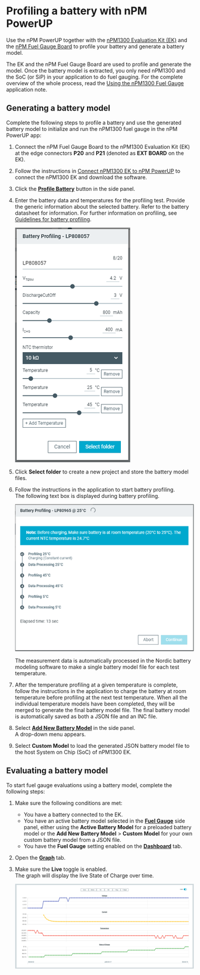 # Profiling a battery with nPM PowerUP

Use the nPM PowerUP together with the [nPM1300 Evaluation Kit (EK)](https://docs.nordicsemi.com/bundle/ug_npm1300_ek/page/UG/nPM1300_EK/intro.html) and the [nPM Fuel Gauge Board](https://docs.nordicsemi.com/bundle/ug_npm_fuel_gauge/page/UG/nPM_fuel_gauge/intro.html) to profile your battery and generate a battery model.

The EK and the nPM Fuel Gauge Board are used to profile and generate the model. Once the battery model is extracted, you only need nPM1300 and the SoC (or SiP) in your application to do fuel gauging.
For the complete overview of the whole process, read the [Using the nPM1300 Fuel Gauge](https://docs.nordicsemi.com/bundle/nan_045/page/APP/nan_045/intro.html) application note.

## Generating a battery model

Complete the following steps to profile a battery and use the generated battery model to initialize and run the nPM1300 fuel gauge in the nPM PowerUP app:

1. Connect the nPM Fuel Gauge Board to the nPM1300 Evaluation Kit (EK) at the edge connectors **P20** and **P21** (denoted as **EXT BOARD** on the EK).
1. Follow the instructions in [Connect nPM1300 EK to nPM PowerUP](https://docs.nordicsemi.com/bundle/ug_npm1300_ek/page/UG/nPM1300_EK/use_ek_power_up.html) to connect the nPM1300 EK and download the software.
1. Click the [**Profile Battery**](overview.md#actions) button in the side panel.
1. Enter the battery data and temperatures for the profiling test. Provide the generic information about the selected battery. Refer to the battery datasheet for information. For further information on profiling, see [Guidelines for battery profiling](https://docs.nordicsemi.com/bundle/nan_045/page/APP/nan_045/guidelines.html).

    ![Profile Battery test configuration](./screenshots/battery_profiling.PNG "Profile Battery test configuration")

1. Click **Select folder** to create a new project and store the battery model files.
1. Follow the instructions in the application to start battery profiling.</br>
   The following text box is displayed during battery profiling.

    ![Battery profiling ongoing](./screenshots/battery_profiling_ongoing.PNG "Battery profiling ongoing")

    The measurement data is automatically processed in the Nordic battery modeling software to make a single battery model file for each test temperature.

1. After the temperature profiling at a given temperature is complete, follow the instructions in the application to charge the battery at room temperature before profiling at the next test temperature. When all the individual temperature models have been completed, they will be merged to generate the final battery model file. The final battery model is automatically saved as both a JSON file and an INC file.
1. Select [**Add New Battery Model**](./overview.md#fuel-gauge) in the side panel.</br>
   A drop-down menu appears.
1. Select **Custom Model** to load the generated JSON battery model file to the host System on Chip (SoC) of nPM1300 EK.

## Evaluating a battery model

To start fuel gauge evaluations using a battery model, complete the following steps:

1. Make sure the following conditions are met:

    - You have a battery connected to the EK.
    - You have an active battery model selected in the [**Fuel Gauge**](./overview.md#fuel-gauge) side panel, either using the **Active Battery Model** for a preloaded battery model or the **Add New Battery Model** > **Custom Model** for your own custom battery model from a JSON file.
    - You have the **Fuel Gauge** setting enabled on the [**Dashboard**](./overview.md#dashboard-tab) tab.

1. Open the [**Graph**](./overview.md#graph-tab) tab.
1. Make sure the **Live** toggle is enabled.</br>
   The graph will display the live State of Charge over time.

    ![nPM PowerUP graph during real time evaluation](./screenshots/battery_evaluation.png "nPM PowerUP graph during real time evaluation")

